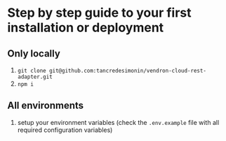 # Step by step guide to your first installation or deployment

## Only locally

1. `git clone git@github.com:tancredesimonin/vendron-cloud-rest-adapter.git`
2. `npm i`

## All environments

1. setup your environment variables (check the `.env.example` file with all required configuration variables)